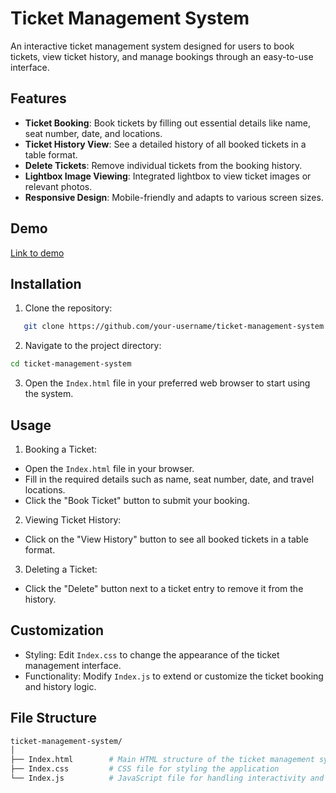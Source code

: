 # Ticket Management System

An interactive ticket management system designed for users to book tickets, view ticket history, and manage bookings through an easy-to-use interface. 

## Features

- **Ticket Booking**: Book tickets by filling out essential details like name, seat number, date, and locations.
- **Ticket History View**: See a detailed history of all booked tickets in a table format.
- **Delete Tickets**: Remove individual tickets from the booking history.
- **Lightbox Image Viewing**: Integrated lightbox to view ticket images or relevant photos.
- **Responsive Design**: Mobile-friendly and adapts to various screen sizes.

## Demo
[Link to demo](https://lf36l9.csb.app/)



## Installation

1. Clone the repository:
```bash
   git clone https://github.com/your-username/ticket-management-system.git
```
2. Navigate to the project directory:
```bash
cd ticket-management-system

```
3. Open the `Index.html` file in your preferred web browser to start using the system.

## Usage

1. Booking a Ticket:
 - Open the `Index.html` file in your browser.
 - Fill in the required details such as name, seat number, date, and travel locations.
 - Click the "Book Ticket" button to submit your booking.
2. Viewing Ticket History:
 - Click on the "View History" button to see all booked tickets in a table format.
3. Deleting a Ticket:
 - Click the "Delete" button next to a ticket entry to remove it from the history.


## Customization
- Styling: Edit `Index.css` to change the appearance of the ticket management interface.
- Functionality: Modify `Index.js` to extend or customize the ticket booking and history logic.

## File Structure
```graphql
ticket-management-system/
│
├── Index.html        # Main HTML structure of the ticket management system
├── Index.css         # CSS file for styling the application
└── Index.js          # JavaScript file for handling interactivity and ticket logic
```

